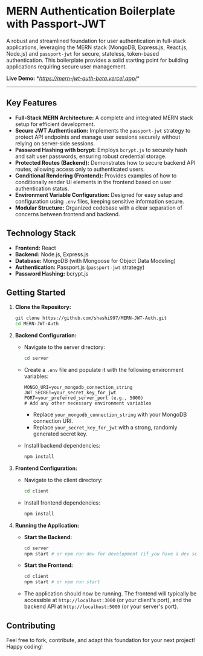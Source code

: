 #   MERN Authentication Boilerplate with Passport-JWT

A robust and streamlined foundation for user authentication in full-stack applications, leveraging the MERN stack (MongoDB, Express.js, React.js, Node.js) and `passport-jwt` for secure, stateless, token-based authentication. This boilerplate provides a solid starting point for building applications requiring secure user management.

**Live Demo:** \**https://mern-jwt-auth-beta.vercel.app/**

---

##   Key Features

* **Full-Stack MERN Architecture:** A complete and integrated MERN stack setup for efficient development.
* **Secure JWT Authentication:** Implements the `passport-jwt` strategy to protect API endpoints and manage user sessions securely without relying on server-side sessions.
* **Password Hashing with bcrypt:** Employs `bcrypt.js` to securely hash and salt user passwords, ensuring robust credential storage.
* **Protected Routes (Backend):** Demonstrates how to secure backend API routes, allowing access only to authenticated users.
* **Conditional Rendering (Frontend):** Provides examples of how to conditionally render UI elements in the frontend based on user authentication status.
* **Environment Variable Configuration:** Designed for easy setup and configuration using `.env` files, keeping sensitive information secure.
* **Modular Structure:** Organized codebase with a clear separation of concerns between frontend and backend.

##   Technology Stack

* **Frontend:** React
* **Backend:** Node.js, Express.js
* **Database:** MongoDB (with Mongoose for Object Data Modeling)
* **Authentication:** Passport.js (`passport-jwt` strategy)
* **Password Hashing:** bcrypt.js

##   Getting Started

1.  **Clone the Repository:**

    ```bash
    git clone https://github.com/shashi997/MERN-JWT-Auth.git
    cd MERN-JWT-Auth
    ```

2.  **Backend Configuration:**

    * Navigate to the server directory:

        ```bash
        cd server
        ```

    * Create a `.env` file and populate it with the following environment variables:

        ```
        MONGO_URI=your_mongodb_connection_string
        JWT_SECRET=your_secret_key_for_jwt
        PORT=your_preferred_server_port (e.g., 5000)
        # Add any other necessary environment variables
        ```

        * Replace `your_mongodb_connection_string` with your MongoDB connection URI.
        * Replace `your_secret_key_for_jwt` with a strong, randomly generated secret key.

    * Install backend dependencies:

        ```bash
        npm install
        ```

3.  **Frontend Configuration:**

    * Navigate to the client directory:

        ```bash
        cd client
        ```

    * Install frontend dependencies:

        ```bash
        npm install
        ```

4.  **Running the Application:**

    * **Start the Backend:**

        ```bash
        cd server
        npm start # or npm run dev for development (if you have a dev script)
        ```

    * **Start the Frontend:**

        ```bash
        cd client
        npm start # or npm run start
        ```

    * The application should now be running. The frontend will typically be accessible at `http://localhost:3000` (or your client's port), and the backend API at `http://localhost:5000` (or your server's port).

##   Contributing

Feel free to fork, contribute, and adapt this foundation for your next project! Happy coding!
